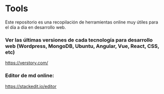 # Tools
Este repositorio es una recopilación de herramientas online muy útiles para el día a dia en desarrollo web.

### Ver las últimas versiones de cada tecnología para desarrollo web (Wordpress, MongoDB, Ubuntu, Angular, Vue, React, CSS, etc)
https://verstory.com/

### Editor de md online:
https://stackedit.io/editor
